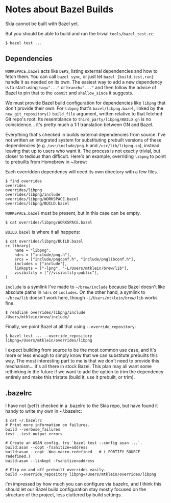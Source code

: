 Notes about Bazel Builds
========================

Skia cannot be built with Bazel yet.

But you should be able to build and run the trivial `tools/bazel_test.cc`:

    $ bazel test ...

Dependencies
------------

`WORKSPACE.bazel` acts like `DEPS`, listing external dependencies and how to
fetch them.  You can call `bazel sync`, or just let `bazel {build,test,run}`
handle it as needed on its own.  The easiest way to add a new dependency is to
start using `tag="..."` or `branch="..."` and then follow the advice of Bazel
to pin that to the `commit` and `shallow_since` it suggests.

We must provide Bazel build configuration for dependencies like `libpng` that
don't provide their own.  For `libpng` that's `bazel/libpng.bazel`, linked by
the `new_git_repository()` `build_file` argument, written relative to that
fetched Git repo's root.  Its resemblance to `third_party/libpng/BUILD.gn` is
no coincidence... it's pretty much a 1:1 translation between GN and Bazel.

Everything that's checked in builds external dependencies from source.  I've
not written an integrated system for substituting prebuilt versions of these
dependencies (e.g. `/usr/include/png.h` and `/usr/lib/libpng.so`), instead
leaving that up to users who want it.  The process is not exactly trivial, but
closer to tedious than difficult.  Here's an example, overriding `libpng` to
point to prebuilts from Homebrew in ~/brew:

Each overridden dependency will need its own directory with a few files.

    $ find overrides
    overrides
    overrides/libpng
    overrides/libpng/include
    overrides/libpng/WORKSPACE.bazel
    overrides/libpng/BUILD.bazel

`WORKSPACE.bazel` must be present, but in this case can be empty.

    $ cat overrides/libpng/WORKSPACE.bazel

`BUILD.bazel` is where it all happens:

    $ cat overrides/libpng/BUILD.bazel
    cc_library(
        name = "libpng",
        hdrs = ["include/png.h"],
        srcs = ["include/pngconf.h", "include/pnglibconf.h"],
        includes = ["include"],
        linkopts = ["-lpng", "-L/Users/mtklein/brew/lib"],
        visibility = ["//visibility:public"],
    )

`include` is a symlink I've made to `~/brew/include` because Bazel doesn't like
absolute paths in `hdrs` or `includes`.  On the other hand, a symlink to
`~/brew/lib` doesn't work here, though `-L/Users/mtklein/brew/lib` works fine.

    $ readlink overrides/libpng/include
    /Users/mtklein/brew/include/

Finally, we point Bazel at all that using `--override_repository`:

    $ bazel test ... --override_repository libpng=/Users/mtklein/overrides/libpng

I expect building from source to be the most common use case, and it's more or
less enough to simply know that we can substitute prebuilts this way.  The most
interesting part to me is that we don't need to provide this mechanism... it's
all there in stock Bazel.  This plan may all want some rethinking in the future
if we want to add the option to trim the dependency entirely and make this
tristate (build it, use it prebuilt, or trim).

.bazelrc
--------

I have not (yet?) checked in a .bazelrc to the Skia repo, but have found it
handy to write my own in ~/.bazelrc:

    $ cat ~/.bazelrc
    # Print more information on failures.
    build --verbose_failures
    test --test_output errors

    # Create an ASAN config, try `bazel test --config asan ...`.
    build:asan --copt -fsanitize=address
    build:asan --copt -Wno-macro-redefined   # (_FORTIFY_SOURCE redefined.)
    build:asan --linkopt -fsanitize=address

    # Flip on and off prebuilt overrides easily.
    build --override_repository libpng=/Users/mtklein/overrides/libpng

I'm impressed by how much you can configure via bazelrc, and I think this
should let our Bazel build configuration stay mostly focused on the structure
of the project, less cluttered by build settings.
